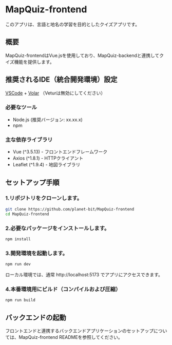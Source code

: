 # MapQuiz-frontend

このアプリは、言語と地名の学習を目的としたクイズアプリです。

## 概要
MapQuiz-frontendはVue.jsを使用しており、MapQuiz-backendと連携してクイズ機能を提供します。


## 推奨されるIDE（統合開発環境）設定

[VSCode](https://code.visualstudio.com/) + [Volar](https://marketplace.visualstudio.com/items?itemName=Vue.volar) （Veturは無効にしてください）

### 必要なツール
- Node.js (推奨バージョン: xx.xx.x)
- npm

### 主な依存ライブラリ
- Vue (^3.5.13) - フロントエンドフレームワーク
- Axios (^1.8.1) - HTTPクライアント
- Leaflet (^1.9.4) - 地図ライブラリ

## セットアップ手順

### 1.リポジトリをクローンします。

```sh
git clone https://github.com/planet-bit/MapQuiz-frontend
cd MapQuiz-frontend
```

### 2.必要なパッケージをインストールします。

```sh
npm install
```

### 3.開発環境を起動します。

```sh
npm run dev
```
ローカル環境では、通常 http://localhost:5173 でアプリにアクセスできます。

### 4.本番環境用にビルド（コンパイルおよび圧縮）

```sh
npm run build
```

## バックエンドの起動

フロントエンドと連携するバックエンドアプリケーションのセットアップについては、MapQuiz-frontend READMEを参照してください。